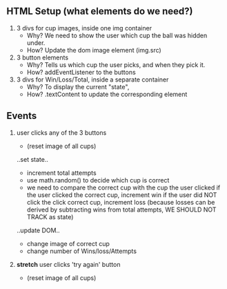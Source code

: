## HTML Setup (what elements do we need?)
1. 3 divs for cup images, inside one img container
    - Why?
    We need to show the user which cup the ball was hidden under.
    - How?
    Update the dom image element (img.src)
2. 3 button elements
    - Why?
    Tells us which cup the user picks, and when they pick it.
    - How?
    addEventListener to the buttons
3. 3 divs for Win/Loss/Total, inside a separate container
    - Why? 
    To display the current "state", 
    - How? 
    .textContent to update the corresponding <span> element

## Events
1. user clicks any of the 3 buttons
    - (reset image of all cups)
    
    ..set state..
    - increment total attempts
    - use math.random() to decide which cup is correct
    - we need to compare the correct cup with the cup the user clicked
        if the user clicked the correct cup, increment win
        if the user did NOT click the click correct cup, increment loss (because losses can be derived by subtracting wins from total attempts, WE SHOULD NOT TRACK as state)

    ..update DOM..
    - change image of correct cup
    - change number of Wins/loss/Attempts
    
2. **stretch** user clicks 'try again' button
    - (reset image of all cups)
